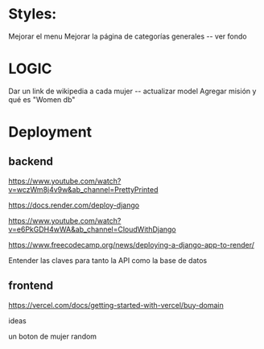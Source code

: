 # Styles:

Mejorar el menu
Mejorar la página de categorías generales -- ver fondo

# LOGIC

Dar un link de wikipedia a cada mujer -- actualizar model
Agregar misión y qué es "Women db"

# Deployment

## backend

https://www.youtube.com/watch?v=wczWm8j4v9w&ab_channel=PrettyPrinted

https://docs.render.com/deploy-django

https://www.youtube.com/watch?v=e6PkGDH4wWA&ab_channel=CloudWithDjango

https://www.freecodecamp.org/news/deploying-a-django-app-to-render/

Entender las claves para tanto la API como la base de datos

## frontend

https://vercel.com/docs/getting-started-with-vercel/buy-domain

ideas

un boton de mujer random
